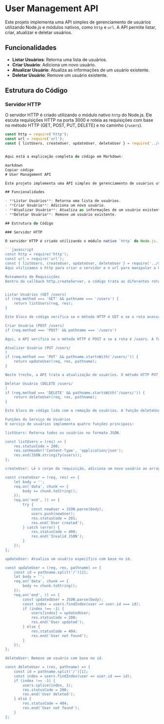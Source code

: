 # User Management API

Este projeto implementa uma API simples de gerenciamento de usuários utilizando Node.js e módulos nativos, como `http` e `url`. A API permite listar, criar, atualizar e deletar usuários.

## Funcionalidades

- **Listar Usuários**: Retorna uma lista de usuários.
- **Criar Usuário**: Adiciona um novo usuário.
- **Atualizar Usuário**: Atualiza as informações de um usuário existente.
- **Deletar Usuário**: Remove um usuário existente.

## Estrutura do Código

### Servidor HTTP

O servidor HTTP é criado utilizando o módulo nativo `http` do Node.js. Ele escuta requisições HTTP na porta 3000 e roteia as requisições com base no método HTTP (GET, POST, PUT, DELETE) e no caminho (`/users`).

```javascript
const http = require('http');
const url = require('url');
const { listUsers, createUser, updateUser, deleteUser } = require('../services/userService');


Aqui está a explicação completa do código em Markdown:

markdown
Copiar código
# User Management API

Este projeto implementa uma API simples de gerenciamento de usuários utilizando Node.js e módulos nativos, como `http` e `url`. A API permite listar, criar, atualizar e deletar usuários.

## Funcionalidades

- **Listar Usuários**: Retorna uma lista de usuários.
- **Criar Usuário**: Adiciona um novo usuário.
- **Atualizar Usuário**: Atualiza as informações de um usuário existente.
- **Deletar Usuário**: Remove um usuário existente.

## Estrutura do Código

### Servidor HTTP

O servidor HTTP é criado utilizando o módulo nativo `http` do Node.js. Ele escuta requisições HTTP na porta 3000 e roteia as requisições com base no método HTTP (GET, POST, PUT, DELETE) e no caminho (`/users`).

```javascript
const http = require('http');
const url = require('url');
const { listUsers, createUser, updateUser, deleteUser } = require('../services/userService');
Aqui utilizamos o http para criar o servidor e o url para manipular a URL das requisições. As funções para manipular os usuários (listUsers, createUser, updateUser, deleteUser) são importadas de um serviço externo (userService).

Roteamento de Requisições
Dentro do callback http.createServer, o código trata as diferentes rotas e métodos HTTP para gerenciar os usuários.


Listar Usuários (GET /users)
if (req.method === 'GET' && pathname === '/users') {
    return listUsers(req, res);
}

Este bloco de código verifica se o método HTTP é GET e se a rota acessada é /users. Caso seja, a função listUsers é chamada para retornar a lista de usuários.

Criar Usuário (POST /users)
if (req.method === 'POST' && pathname === '/users')

Aqui, a API verifica se o método HTTP é POST e se a rota é /users. A função createUser é chamada para processar os dados enviados no corpo da requisição e criar um novo usuário.

Atualizar Usuário (PUT /users/
)
if (req.method === 'PUT' && pathname.startsWith('/users/')) {
    return updateUser(req, res, pathname);
}

Neste trecho, a API trata a atualização de usuários. O método HTTP PUT é utilizado, e a função updateUser é chamada para modificar os dados de um usuário específico, cujo id é extraído do caminho.

Deletar Usuário (DELETE /users/
)
if (req.method === 'DELETE' && pathname.startsWith('/users/')) {
    return deleteUser(req, res, pathname);
}

Este bloco de código lida com a remoção de usuários. A função deleteUser é chamada para remover um usuário com base no id fornecido na URL.

Funções do Serviço de Usuários
O serviço de usuários implementa quatro funções principais:

listUsers: Retorna todos os usuários no formato JSON.

const listUsers = (res) => {
    res.statusCode = 200;
    res.setHeader('Content-Type', 'application/json');
    res.end(JSON.stringify(users));
};

createUser: Lê o corpo da requisição, adiciona um novo usuário ao array users e retorna uma resposta com status 201.

const createUser = (req, res) => {
    let body = '';
    req.on('data', chunk => {
        body += chunk.toString();
    });
    req.on('end', () => {
        try {
            const newUser = JSON.parse(body);
            users.push(newUser);
            res.statusCode = 201;
            res.end('User created');
        } catch (error) {
            res.statusCode = 400;
            res.end('Invalid JSON');
        }
    });
};

updateUser: Atualiza um usuário específico com base no id.

const updateUser = (req, res, pathname) => {
    const id = pathname.split('/')[2];
    let body = '';
    req.on('data', chunk => {
        body += chunk.toString();
    });
    req.on('end', () => {
        const updatedUser = JSON.parse(body);
        const index = users.findIndex(user => user.id === id);
        if (index !== -1) {
            users[index] = updatedUser;
            res.statusCode = 200;
            res.end('User updated');
        } else {
            res.statusCode = 404;
            res.end('User not found');
        }
    });
};

deleteUser: Remove um usuário com base no id.

const deleteUser = (res, pathname) => {
    const id = pathname.split('/')[1];
    const index = users.findIndex(user => user.id === id);
    if (index !== -1) {
        users.splice(index, 1);
        res.statusCode = 200;
        res.end('User deleted');
    } else {
        res.statusCode = 404;
        res.end('User not found');
    }
};

